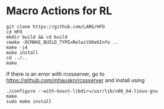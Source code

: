 Macro Actions for RL
====================

````
git clone https://github.com/LARG/HFO
cd HFO
mkdir build && cd build
cmake -DCMAKE_BUILD_TYPE=RelwithDebInfo ..
make -j4
make install
cd ../..
make
````

If there is an error with rcssserver, go to https://github.com/mhauskn/rcssserver and install using

````
./configure --with-boost-libdir=/usr/lib/x86_64-linux-gnu
make
sudo make install
````